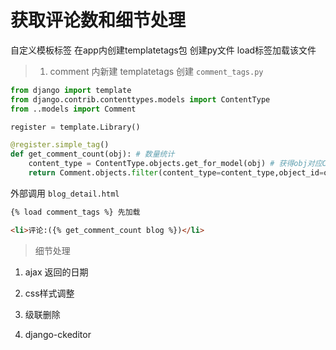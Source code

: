 # 获取评论数和细节处理

自定义模板标签 
在app内创建templatetags包
创建py文件
load标签加载该文件

> 1. comment 内新建 templatetags 创建  `comment_tags.py`

```python
from django import template
from django.contrib.contenttypes.models import ContentType
from ..models import Comment

register = template.Library()

@register.simple_tag()
def get_comment_count(obj): # 数量统计
    content_type = ContentType.objects.get_for_model(obj) # 获得obj对应ContentType
    return Comment.objects.filter(content_type=content_type,object_id=obj.pk).count()
```

外部调用
`blog_detail.html`

```html
{% load comment_tags %} 先加载

<li>评论:({% get_comment_count blog %})</li>

```

> 细节处理 

1. ajax 返回的日期

2. css样式调整

3. 级联删除

3. django-ckeditor
